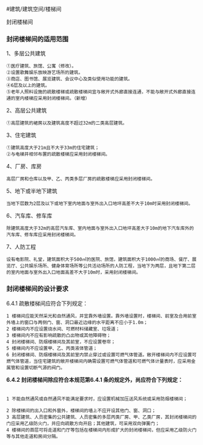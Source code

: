 #建筑/建筑空间/楼梯间

封闭楼梯间
### 封闭楼梯间的适用范围  
1、多层公共建筑  

	①医疗建筑、旅馆、公寓（修改）。  
	②设置歌舞娱乐放映游艺场所的建筑。  
	③商店、图书馆、展览建筑、会议中心及类似使用功能的建筑。  
	④6层及以上的建筑。  
	⑤老年人照料设施的疏散楼梯或疏散楼梯间宜与敞开式外廊直接连通，不能与敞开式外廊直接连通的室内楼梯应采用封闭楼梯间。（新增）

2、高层公共建筑  

	①高层建筑的裙房以及建筑高度不超过32m的二类高层建筑。

3、住宅建筑  

	①建筑高度大于21m且不大于33m的住宅建筑；  
	②与电梯井相邻布置的疏散楼梯应采用封闭楼梯间。

4、厂房、库房  

	高层厂房和仓库以及甲、乙、丙类多层厂房的疏散楼梯应采用封闭楼梯间。

5、地下或半地下建筑  

	当地下层数为2层及以下或地下室内地面与室外出入口地坪高差不大于10m时采用封闭楼梯间。

6、汽车库、修车库  

	除建筑高度大于32m的高层汽车库、室内地面与室外出入口地坪高差大于10m的地下汽车库外的汽车库、修车库应采用封闭楼梯间。

7、人防工程  

	设有电影院、礼堂，建筑面积大于500㎡的医院、旅馆，建筑面积大于1000㎡的商场、餐厅、展览厅、公共娱乐场所、健身体育场所等公共活动场所的人防工程，当地下为两层，且地下第二层的室内地面与室外出入口地面高差不大于10m时，采用封闭楼梯间。


### 封闭楼梯间的设计要求
6.4.1 疏散楼梯间应符合下列规定：  

	1 楼梯间应能天然采光和自然通风，并宜靠外墙设置。靠外墙设置时，楼梯间、前室及合用前室外墙上的窗口与两侧门、窗、洞口最近边缘的水平距离不应小于1.0m；
	2 楼梯间内不应设置烧水间、可燃材料储藏室、垃圾道；
	3 楼梯间内不应有影响疏散的凸出物或其他障碍物；
	4 封闭楼梯间、防烟楼梯间及其前室，不应设置卷帘；
	5 楼梯间内不应设置甲、乙、丙类液体管道；
	6 封闭楼梯间、防烟楼梯间及其前室内禁止穿过或设置可燃气体管道。敞开楼梯间内不应设置可燃气体管道，当住宅建筑的敞开楼梯间内确需设置可燃气体管道和可燃气体计量表时，应采用金属管和设置切断气源的阀门。

**6.4.2 封闭楼梯间除应符合本规范第6.4.1 条的规定外，尚应符合下列规定：**            

	1 不能自然通风或自然通风不能满足要求时，应设置机械加压送风系统或采用防烟楼梯间；     
	2 除楼梯间的出入口和外窗外，楼梯间的墙上不应开设其他门、窗、洞口；          
	3 高层建筑、人员密集的公共建筑、人员密集的多层丙类厂房、甲、乙类厂房，其封闭楼梯间的门应采用乙级防火门，并应向疏散方向开启；其他建筑，可采用双向弹簧门；
	4 楼梯间的首层可将走道和门厅等包括在楼梯间内形成扩大的封闭楼梯间，但应采用乙级防火门等与其他走道和房间分隔。